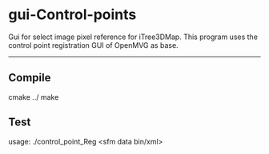 # gui-Control-points
Gui for select image pixel reference for iTree3DMap. This program uses the control point registration GUI of OpenMVG as base.

----------------


## Compile
  cmake ../
  make


## Test
  usage: ./control_point_Reg <sfm data bin/xml> <output dir>
